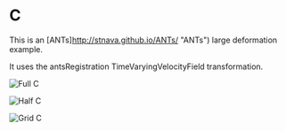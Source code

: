 C
=

This is an [ANTs]http://stnava.github.io/ANTs/ "ANTs") large deformation example.

It uses the antsRegistration TimeVaryingVelocityField transformation.

![Full C](https://github.com/stnava/C/blob/master/figures/c.png?raw=true)

![Half C](https://github.com/stnava/C/blob/master/figures/chalf.png?raw=true)

![Grid C](https://github.com/stnava/C/blob/master/figures/grid.png?raw=true)
